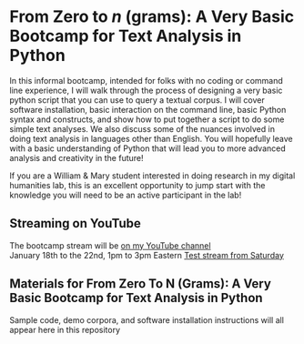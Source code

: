 # From Zero to _n_ (grams): A Very Basic Bootcamp for Text Analysis in Python

In this informal bootcamp, intended for folks with no coding or command line experience, I will walk through the process of designing a very basic python script that you can use to query a textual corpus. I will cover software installation, basic interaction on the command line, basic Python syntax and constructs, and show how to put together a script to do some simple text analyses. We also discuss some of the nuances involved in doing text analysis in languages other than English. You will hopefully leave with a basic understanding of Python that will lead you to more advanced analysis and creativity in the future!

If you are a William & Mary student interested in doing research in my digital humanities lab, this is an excellent opportunity to jump start with the knowledge you will need to be an active participant in the lab!

## Streaming on YouTube
The bootcamp stream will be [on my YouTube channel](https://www.youtube.com/user/pvierth)<br>
January 18th to the 22nd, 1pm to 3pm Eastern
[Test stream from Saturday](https://www.youtube.com/watch?v=a9cPL6l2WcE&t=20s)


## Materials for From Zero To N (Grams): A Very Basic Bootcamp for Text Analysis in Python
Sample code, demo corpora, and software installation instructions will all appear here in this repository
